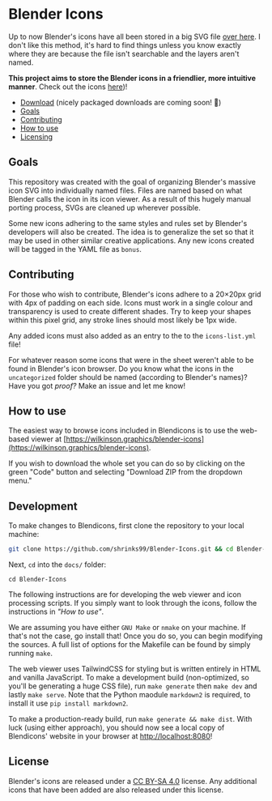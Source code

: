 # Blender Icons

Up to now Blender's icons have all been stored in a big SVG file [over here](https://developer.blender.org/diffusion/B/browse/master/release/datafiles/blender_icons.svg).  I don't like this method, it's hard to find things unless you know exactly where they are because the file isn't searchable and the layers aren't named.

**This project aims to store the Blender icons in a friendlier, more intuitive manner**. Check out the icons [here](https://wilkinson.graphics/Blender-Icons))!

- [Download](https://github.com/Shrinks99/blender-icons/releases) (nicely packaged downloads are coming soon! 👀)
- [Goals](#goals)
- [Contributing](#contributing)
- [How to use](#how-to-use)
- [Licensing](#license)

## Goals

This repository was created with the goal of organizing Blender's massive icon SVG into individually named files.  Files are named based on what Blender calls the icon in its icon viewer. As a result of this hugely manual porting process, SVGs are cleaned up wherever possible.

Some new icons adhering to the same styles and rules set by Blender's developers will also be created.  The idea is to generalize the set so that it may be used in other similar creative applications.  Any new icons created will be tagged in the YAML file as `bonus`.

## Contributing

For those who wish to contribute, Blender's icons adhere to a 20×20px grid with 4px of padding on each side.  Icons must work in a single colour and transparency is used to create different shades.  Try to keep your shapes within this pixel grid, any stroke lines should most likely be 1px wide.

Any added icons must also added as an entry to the to the `icons-list.yml` file!

For whatever reason some icons that were in the sheet weren't able to be found in Blender's icon browser.  Do you know what the icons in the `uncategorized` folder should be named (according to Blender's names)?  Have you got _proof?_  Make an issue and let me know!

## How to use

The easiest way to browse icons included in Blendicons is to use the web-based viewer at [https://wilkinson.graphics/blender-icons](https://wilkinson.graphics/blender-icons).

If you wish to download the whole set you can do so by clicking on the green "Code" button and selecting "Download ZIP from the dropdown menu."

## Development

To make changes to Blendicons, first clone the repository to your local machine:

```bash
git clone https://github.com/shrinks99/Blender-Icons.git && cd Blender-Icons
```

Next, `cd` into the `docs/` folder:

```
cd Blender-Icons
```

The following instructions are for developing the web viewer and icon processing scripts. If you simply want to look through the icons, follow the instructions in *"How to use"*.

We are assuming you have either `GNU Make` or `nmake` on your machine. If that's not the case, go install that! Once you do so, you can begin modifying the sources. A full list of options for the Makefile can be found by simply running `make`.

The web viewer uses TailwindCSS for styling but is written entirely in HTML and vanilla JavaScript. To make a development build (non-optimized, so you'll be generating a huge CSS file), run `make generate` then `make dev` and lastly `make serve`.  Note that the Python maodule `markdown2` is required, to install it use `pip install markdown2`.

To make a production-ready build, run `make generate && make dist`. With luck (using either approach), you should now see a local copy of Blendicons' website in your browser at <http://localhost:8080>!

## License

Blender's icons are released under a [CC BY-SA 4.0](https://creativecommons.org/licenses/by-sa/4.0/) license.  Any additional icons that have been added are also released under this license.
